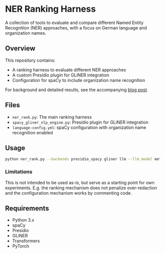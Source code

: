 # NER Ranking Harness

A collection of tools to evaluate and compare different Named Entity Recognition (NER) approaches, with a focus on German language and organization names.

## Overview

This repository contains:

- A ranking harness to evaluate different NER approaches
- A custom Presidio plugin for GLiNER integration
- Configuration for spaCy to include organization name recognition

For background and detailed results, see the accompanying [blog post](https://ndurner.github.io/ner).

## Files

- `ner_rank.py`: The main ranking harness
- `spacy_gliner_nlp_engine.py`: Presidio plugin for GLiNER integration
- `language-config.yml`: spaCy configuration with organization name recognition enabled

## Usage

```bash
python ner_rank.py --backends presidio_spacy gliner llm --llm_model meta-llama/Llama-3.2-3B-Instruct
```

### Limitations
This is not intended to be used as-is, but serve as a starting point for own experiments. E.g. the ranking mechanism does not penalize over-redaction and the configuration mechanism works by commenting code.

## Requirements

- Python 3.x
- spaCy
- Presidio
- GLiNER
- Transformers
- PyTorch
